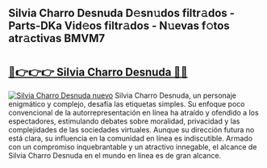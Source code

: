 ## Silvia Charro Desnuda D𝚎sn𝚞dos filtr𝚊dos - Parts-DKa Vid𝚎os filtr𝚊dos - N𝚞evas f𝚘tos atr𝚊ctivas BMVM7

# <h2><a href="http://mb43x7.tromn.icu/?c=Silvia+Charro+Desnuda">🔗👉👉👉 Silvia Charro Desnuda 🔗🔗</a></h2>

[![Silvia Charro Desnuda nuevo](https://i.imgur.com/pEAQMta.gif)](http://mb43x7.tromn.icu/?c=Silvia+Charro+Desnuda)
Silvia Charro Desnuda, un personaje enigmático y complejo, desafía las etiquetas simples. Su enfoque poco convencional de la autorrepresentación en línea ha atraído y ofendido a los espectadores, estimulando debates sobre moralidad, privacidad y las complejidades de las sociedades virtuales. Aunque su dirección futura no está clara, su influencia en la comunidad en línea es indiscutible. Armado con un compromiso inquebrantable y un atractivo innegable, el alcance de Silvia Charro Desnuda en el mundo en línea es de gran alcance.
